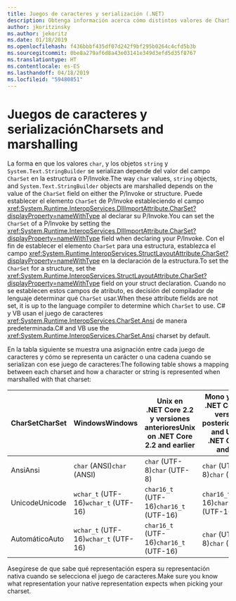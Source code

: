 ```yaml
---
title: Juegos de caracteres y serialización (.NET)
description: Obtenga información acerca cómo distintos valores de CharSet pueden cambiar la forma en que .NET serializa los datos al código nativo.
author: jkoritzinsky
ms.author: jekoritz
ms.date: 01/18/2019
ms.openlocfilehash: f436bbbf435df07d242f9bf295b0264c4cfd5b3b
ms.sourcegitcommit: 0be8a279af6d8a43e03141e349d3efd5d35f8767
ms.translationtype: HT
ms.contentlocale: es-ES
ms.lasthandoff: 04/18/2019
ms.locfileid: "59480851"
---
```

# <a name="charsets-and-marshalling"></a><span data-ttu-id="a85ea-103">Juegos de caracteres y serialización</span><span class="sxs-lookup"><span data-stu-id="a85ea-103">Charsets and marshalling</span></span>

<span data-ttu-id="a85ea-104">La forma en que los valores `char`, y los objetos `string` y `System.Text.StringBuilder` se serializan depende del valor del campo `CharSet` en la estructura o P/Invoke.</span><span class="sxs-lookup"><span data-stu-id="a85ea-104">The way `char` values, `string` objects, and `System.Text.StringBuilder` objects are marshalled depends on the value of the `CharSet` field on either the P/Invoke or structure.</span></span> <span data-ttu-id="a85ea-105">Puede establecer el elemento `CharSet` de P/Invoke estableciendo el campo <xref:System.Runtime.InteropServices.DllImportAttribute.CharSet?displayProperty=nameWithType> al declarar su P/Invoke.</span><span class="sxs-lookup"><span data-stu-id="a85ea-105">You can set the `CharSet` of a P/Invoke by setting the <xref:System.Runtime.InteropServices.DllImportAttribute.CharSet?displayProperty=nameWithType> field when declaring your P/Invoke.</span></span> <span data-ttu-id="a85ea-106">Con el fin de establecer el elemento `CharSet` para una estructura, establezca el campo <xref:System.Runtime.InteropServices.StructLayoutAttribute.CharSet?displayProperty=nameWithType> en la declaración de la estructura.</span><span class="sxs-lookup"><span data-stu-id="a85ea-106">To set the `CharSet` for a structure, set the <xref:System.Runtime.InteropServices.StructLayoutAttribute.CharSet?displayProperty=nameWithType> field on your struct declaration.</span></span> <span data-ttu-id="a85ea-107">Cuando no se establecen estos campos de atributo, es decisión del compilador de lenguaje determinar qué `CharSet` usar.</span><span class="sxs-lookup"><span data-stu-id="a85ea-107">When these attribute fields are not set, it is up to the language compiler to determine which `CharSet` to use.</span></span> <span data-ttu-id="a85ea-108">C# y VB usan el juego de caracteres <xref:System.Runtime.InteropServices.CharSet.Ansi> de manera predeterminada.</span><span class="sxs-lookup"><span data-stu-id="a85ea-108">C# and VB use the <xref:System.Runtime.InteropServices.CharSet.Ansi> charset by default.</span></span>

<span data-ttu-id="a85ea-109">En la tabla siguiente se muestra una asignación entre cada juego de caracteres y cómo se representa un carácter o una cadena cuando se serializan con ese juego de caracteres:</span><span class="sxs-lookup"><span data-stu-id="a85ea-109">The following table shows a mapping between each charset and how a character or string is represented when marshalled with that charset:</span></span>

| <span data-ttu-id="a85ea-110">CharSet</span><span class="sxs-lookup"><span data-stu-id="a85ea-110">CharSet</span></span> | <span data-ttu-id="a85ea-111">Windows</span><span class="sxs-lookup"><span data-stu-id="a85ea-111">Windows</span></span>            | <span data-ttu-id="a85ea-112">Unix en .NET Core 2.2 y versiones anteriores</span><span class="sxs-lookup"><span data-stu-id="a85ea-112">Unix on .NET Core 2.2 and earlier</span></span> | <span data-ttu-id="a85ea-113">Mono y Unix en .NET Core 3.0 y versiones posteriores</span><span class="sxs-lookup"><span data-stu-id="a85ea-113">Mono and Unix on .NET Core 3.0 and later</span></span> |
|---------|--------------------|-----------------------------|------------------------------------------|
| <span data-ttu-id="a85ea-114">Ansi</span><span class="sxs-lookup"><span data-stu-id="a85ea-114">Ansi</span></span>    | <span data-ttu-id="a85ea-115">`char` (ANSI)</span><span class="sxs-lookup"><span data-stu-id="a85ea-115">`char` (ANSI)</span></span>      | <span data-ttu-id="a85ea-116">`char` (UTF-8)</span><span class="sxs-lookup"><span data-stu-id="a85ea-116">`char` (UTF-8)</span></span>              | <span data-ttu-id="a85ea-117">`char` (UTF-8)</span><span class="sxs-lookup"><span data-stu-id="a85ea-117">`char` (UTF-8)</span></span>                           |
| <span data-ttu-id="a85ea-118">Unicode</span><span class="sxs-lookup"><span data-stu-id="a85ea-118">Unicode</span></span> | <span data-ttu-id="a85ea-119">`wchar_t` (UTF-16)</span><span class="sxs-lookup"><span data-stu-id="a85ea-119">`wchar_t` (UTF-16)</span></span> | <span data-ttu-id="a85ea-120">`char16_t` (UTF-16)</span><span class="sxs-lookup"><span data-stu-id="a85ea-120">`char16_t` (UTF-16)</span></span>         | <span data-ttu-id="a85ea-121">`char16_t` (UTF-16)</span><span class="sxs-lookup"><span data-stu-id="a85ea-121">`char16_t` (UTF-16)</span></span>                      |
| <span data-ttu-id="a85ea-122">Automático</span><span class="sxs-lookup"><span data-stu-id="a85ea-122">Auto</span></span>    | <span data-ttu-id="a85ea-123">`wchar_t` (UTF-16)</span><span class="sxs-lookup"><span data-stu-id="a85ea-123">`wchar_t` (UTF-16)</span></span> | <span data-ttu-id="a85ea-124">`char16_t` (UTF-16)</span><span class="sxs-lookup"><span data-stu-id="a85ea-124">`char16_t` (UTF-16)</span></span>         | <span data-ttu-id="a85ea-125">`char` (UTF-8)</span><span class="sxs-lookup"><span data-stu-id="a85ea-125">`char` (UTF-8)</span></span>                           |

<span data-ttu-id="a85ea-126">Asegúrese de que sabe qué representación espera su representación nativa cuando se selecciona el juego de caracteres.</span><span class="sxs-lookup"><span data-stu-id="a85ea-126">Make sure you know what representation your native representation expects when picking your charset.</span></span>
